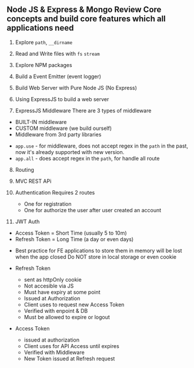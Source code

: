 ## Node JS & Express & Mongo Review Core concepts and build core features which all applications need

1. Explore `path`, `__dirname`

2. Read and Write files with `fs` `stream`

3. Explore NPM packages

4. Build a Event Emitter (event logger)

5. Build Web Server with Pure Node JS (No Express)

6. Using ExpressJS to build a web server

7. ExpressJS Middleware
   There are 3 types of middleware

- BUILT-IN middleware
- CUSTOM middleware (we build ourself)
- Middleware from 3rd party libraries

* `app.use` - for middleware, does not accept regex in the `path` in the past, now it's already supported with new version.
* `app.all` - does accept regex in the `path`, for handle all route

8. Routing

9. MVC REST APi

10. Authentication
    Requires 2 routes

    - One for registration
    - One for authorize the user after user created an account

11. JWT Auth

- Access Token = Short Time (usually 5 to 10m)
- Refresh Token = Long Time (a day or even days)

* Best practice for FE applications to store them in memory
  will be lost when the app closed
  Do NOT store in local storage or even cookie

* Refresh Token

  - sent as httpOnly cookie
  - Not accesible via JS
  - Must have expiry at some point
  - Issued at Authorization
  - Client uses to request new Access Token
  - Verified with enpoint & DB
  - Must be allowed to expire or logout

* Access Token

  - issued at authorization
  - Client uses for API Access until expires
  - Verified with Middleware
  - New Token issued at Refresh request
